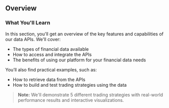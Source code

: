 ## Overview

### What You'll Learn

In this section, you'll get an overview of the key features and capabilities of our data APIs. We'll cover:

* The types of financial data available
* How to access and integrate the APIs
* The benefits of using our platform for your financial data needs

You’ll also find practical examples, such as:

* How to retrieve data from the APIs
* How to build and test trading strategies using the data

> **Note:** We'll demonstrate 5 different trading strategies with real-world performance results and interactive visualizations.